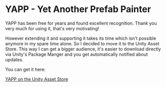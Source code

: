 # YAPP - Yet Another Prefab Painter

YAPP has been free for years and found excellent recognition. Thank you very much for using it, that's very motivating!

However extending it and supporting it takes its time which isn't possible anymore in my spare time alone. So I decided to move it to the Unity Asset Store. This way I can get a bigger audience, it's easier to download directly via Unity's Package Manger and you get automatically notified about updates.

You can get it here:

[YAPP on the Unity Asset Store](https://assetstore.unity.com/packages/tools/terrain/yapp-yet-another-prefab-painter-223381)

